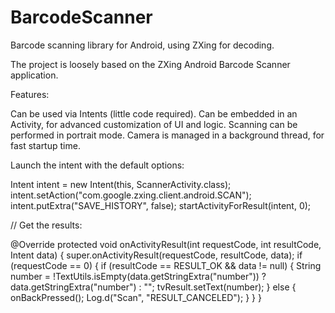 # BarcodeScanner

Barcode scanning library for Android, using ZXing for decoding.

The project is loosely based on the ZXing Android Barcode Scanner application.

Features:

Can be used via Intents (little code required).
Can be embedded in an Activity, for advanced customization of UI and logic.
Scanning can be performed in portrait mode.
Camera is managed in a background thread, for fast startup time.




 


Launch the intent with the default options:

Intent intent = new Intent(this, ScannerActivity.class);
intent.setAction("com.google.zxing.client.android.SCAN");
intent.putExtra("SAVE_HISTORY", false);
startActivityForResult(intent, 0);


// Get the results:

@Override
protected void onActivityResult(int requestCode, int resultCode, Intent data) {
    super.onActivityResult(requestCode, resultCode, data);
    if (requestCode == 0) {
        if (resultCode == RESULT_OK && data != null) {
            String number = !TextUtils.isEmpty(data.getStringExtra("number")) ? data.getStringExtra("number") : "";
            tvResult.setText(number);
        } else {
            onBackPressed();
            Log.d("Scan", "RESULT_CANCELED");
        }
    }
}
